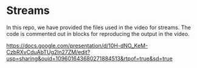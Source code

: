 # Streams
 
In this repo, we have provided the files used in the video for streams. The code is commented out in blocks for reproducing the output in the video.

https://docs.google.com/presentation/d/10H-dNO_KeM-CzbRXvCduAbTUg2ln27ZM/edit?usp=sharing&ouid=109601643680271884513&rtpof=true&sd=true